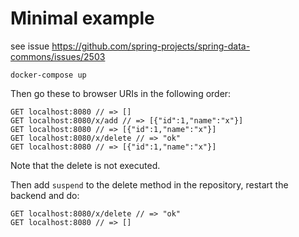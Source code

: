 # Minimal example

see issue https://github.com/spring-projects/spring-data-commons/issues/2503

```
docker-compose up
```
Then go these to browser URIs in the following order:
```
GET localhost:8080 // => []
GET localhost:8080/x/add // => [{"id":1,"name":"x"}]
GET localhost:8080 // => [{"id":1,"name":"x"}]
GET localhost:8080/x/delete // => "ok"
GET localhost:8080 // => [{"id":1,"name":"x"}]
```

Note that the delete is not executed.

Then add `suspend` to the delete method in the repository, restart the backend and do:
```
GET localhost:8080/x/delete // => "ok"
GET localhost:8080 // => []
```
